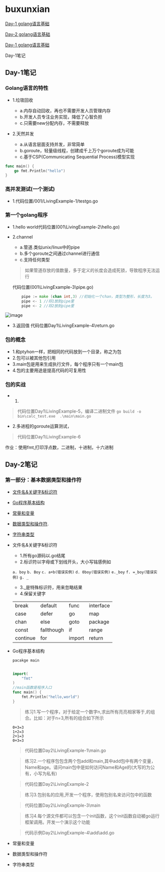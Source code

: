 # buxunxian
<a href=#1>Day-1 golang语言基础</a>

<a href=#2>Day-2 golang语言基础</a>

<a href=#3333>Day-1 golang语言基础</a>

<a id=3333>Day-1笔记</a>

## <a id=1>Day-1笔记</a>
### Golang语言的特性
- 1.垃圾回收
    - a.内存自动回收，再也不需要开发人员管理内存
    - b.开发人员专注业务实现，降低了心智负担
    - c.只需要new分配内存，不需要释放

- 2.天然并发
    - a.从语言层面支持并发，非常简单
    - b.goroute，轻量级线程，创建成千上万个goroute成为可能
    - c.基于CSP(Communicating Sequential Process)模型实现

```go
func main() {
    go fmt.Println("hello")
}
```

### 高并发测试(一个测试)
- 1.代码位置/001/LivingExample-1/testgo.go

### 第一个golang程序
- 1.hello world代码位置(001\LivingExample-2\hello.go)

- 2.channel
    - a.管道.类似unix/linux中的pipe
    - b.多个goroute之间通过channel进行通信
    - c.支持任何类型
    > 如果管道存放的值数量，多于定义的长度会造成死锁，导致程序无法运行

    代码位置(001\LivingExample-3\pipe.go)
    ```go
        pipe := make (chan int,3) //初始化一个chan，类型为整形，长度为3。
        pipe <- 1 //将1放到pipe里
        pipe <- 2 //将2放到pipe里
    ```
![image](le-3)
- 3.返回值
   代码位置Day1\LivingExample-4\return.go


### 包的概念
- 1.和ptyhon一样，把相同的代码放到一个目录，称之为包
- 2.包可以被其他包引用
- 3.main包是用来生成执行文件，每个程序只有一个main包
- 4.包的主要用途是提高代码的可复用性


### 包的实战
- 1.
>代码位置Day1\LivingExample-5，编译二进制文件
``go build -o bin\calc_test.exe  .\main\main.go``

- 2.多进程的goroute运算测试，
>代码位置Day1\LivingExample-6

作业：使用fmt,打印浮点数，二进制，十进制，十六进制

## <a id=2>Day-2笔记</a>

### 第一部分：基本数据类型和操作符

- <a href=#2-1>文件名&关键字&标识符</a>
- <a href=#2-2>Go程序基本结构</a>
- <a href=#2-3>常量和变量</a>
- <a href=#2-4>数据类型和操作符</a>.
- <a href=#2-5>字符串类型</a>

- <a id=2-1>文件名&关键字&标识符</a>
    - 1.所有go源码以.go结尾
    - 2.标识符以字母或下划线开头，大小写铭感例如

    ``a. boy``  ``b. Boy`` ``c. a+b(错误实例)`` ``d. 0boy(错误实例)`` ``e._boy`` ``f. =_boy(错误实例)`` ``g. _``
    - 3._是特殊标识符，用来忽略结果
    - 4.保留关键字

    |||||
    |-|-|-|-|
    |break|default|func|interface|select|
    |case|defer|go|map|struct|
    |chan|else|goto|package|switch|
    |const|fallthough|if|range|type|
    |continue|for|import|return|var|

- <a id=2-2>Go程序基本结构</a>
    ```go
    pacakge main 

    
    import(
        "fmt"
    )
    //main函数是程序入口
    func main() {
        fmt.Println("hello,world")
    }
    ```
    >练习1.写一个程序，对于给定一个数字n,求出所有亮亮相家等于,的组合。比如：对于n=3,所有的组合如下所示
    
    ```
    0+3=3
    1+2=3
    2+1=3
    0+3=3
    ```

    >代码位置Day2\LivingExample-1\main.go
    
    >练习2.一个程序包包含两个包add和main,其中add包中有两个变量，Name和age。请问main包中是如何访问Name和Age的(大写的为公有，小写为私有)

    >代码位置Day2\LivingExample-2

    >练习3.包别名的应用,开发一个程序，使用包别名来访问包中的函数

    >代码位置Day2\LivingExample-3\main

    >练习4.每个源文件都可以包含一个init函数，这个init函数自动被go运行框架调用。开发一个演示这个功能

    >代码示例Day2\LivingExample-4\add\add.go

- <a id=2-3>常量和变量</a>
- <a id=2-4>数据类型和操作符</a>
- <a id=2-5>字符串类型</a>
